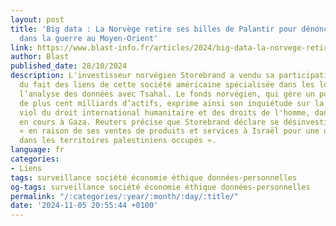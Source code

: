 ```yaml
---
layout: post
title: 'Big data : La Norvège retire ses billes de Palantir pour dénoncer son implication
  dans la guerre au Moyen-Orient'
link: https://www.blast-info.fr/articles/2024/big-data-la-norvege-retire-ses-billes-de-palantir-pour-denoncer-son-implication-dans-la-guerre-au-moyen-orient-nub4UBOFQ4amtQnIpoAm-g
author: Blast
published_date: 28/10/2024
description: L'investisseur norvégien Storebrand a vendu sa participation dans Palantir
  du fait des liens de cette société américaine spécialisée dans les logiciels et
  l’analyse des données avec Tsahal. Le fonds norvégien, qui gère un portefeuille
  de plus cent milliards d’actifs, exprime ainsi son inquiétude sur la question du
  viol du droit international humanitaire et des droits de l'homme, dans les opérations
  en cours à Gaza. Reuters précise que Storebrand déclare se désinvestir de Palantir
  « en raison de ses ventes de produits et services à Israël pour une utilisation
  dans les territoires palestiniens occupés ».
language: fr
categories:
- Liens
tags: surveillance société économie éthique données-personnelles
og-tags: surveillance société économie éthique données-personnelles
permalink: "/:categories/:year/:month/:day/:title/"
date: '2024-11-05 20:55:44 +0100'
---
```

